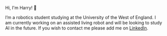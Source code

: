 Hi, I'm Harry! 👋

I’m a robotics student studying at the University of the West of England. I am currently working on an assisted living robot and will be looking to study AI in the future. If you wish to contact me please add me on <a id="link" href="https://www.linkedin.com/in/harry-williams-1294ba133/">LinkedIn</a>.
